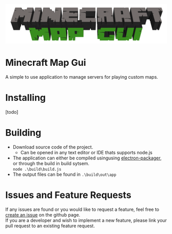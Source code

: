 ![logo](app/frountend/resources/images/logo_large.png)
# Minecraft Map Gui
A simple to use application to manage servers for playing custom maps.

# Installing
[todo]

# Building
- Download source code of the project.
  - Can be opened in any text editor or IDE thats supports node.js
- The application can either be compiled usingusing [electron-packager](https://github.com/electron/electron-packager), or through the build in build sytsem. \
`node .\build\build.js`
- The output files can be found in `.\build\out\app`

# Issues and Feature Requests
If any issues are found or you would like to request a feature, feel free to [create an issue](https://github.com/Kappabyte/MinecraftMapGUI/issues/new/choose) on the github page. \
If you are a developer and wish to implement a new feature, please link your pull request to an existing feature request.